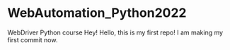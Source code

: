 # WebAutomation_Python2022
WebDriver Python course
Hey!
Hello, this is my first repo!
I am making my first commit now.